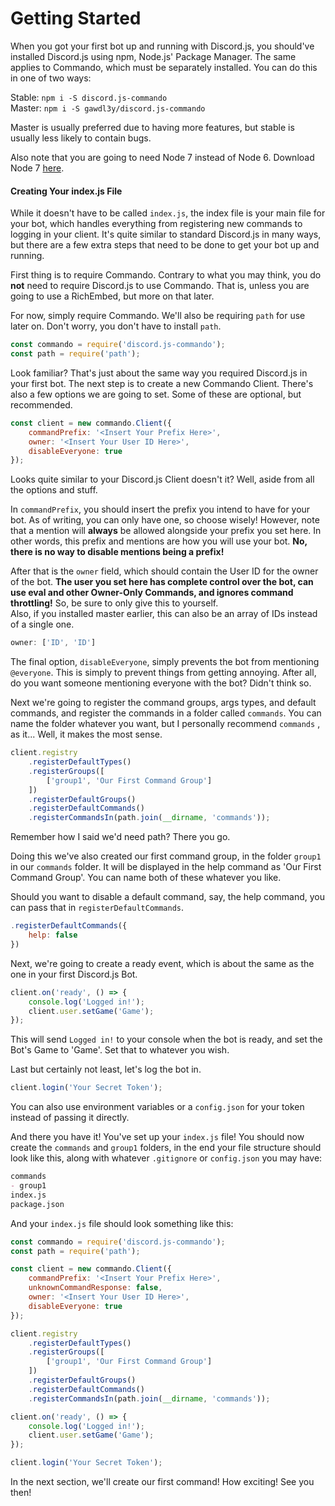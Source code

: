 # Getting Started

When you got your first bot up and running with Discord.js, you should've installed Discord.js using npm, Node.js' Package Manager. The same applies to Commando, which must be separately installed. You can do this in one of two ways:

Stable: `npm i -S discord.js-commando`  
Master: `npm i -S gawdl3y/discord.js-commando`

Master is usually preferred due to having more features, but stable is usually less likely to contain bugs.

Also note that you are going to need Node 7 instead of Node 6. Download Node 7 [here](https://nodejs.org/en/).

#### Creating Your index.js File

While it doesn't have to be called `index.js`, the index file is your main file for your bot, which handles everything from registering new commands to logging in your client. It's quite similar to standard Discord.js in many ways, but there are a few extra steps that need to be done to get your bot up and running.

First thing is to require Commando. Contrary to what you may think, you do **not** need to require Discord.js to use Commando. That is, unless you are going to use a RichEmbed, but more on that later.

For now, simply require Commando. We'll also be requiring `path` for use later on. Don't worry, you don't have to install `path`.

```js
const commando = require('discord.js-commando');
const path = require('path');
```

Look familiar? That's just about the same way you required Discord.js in your first bot. The next step is to create a new Commando Client. There's also a few options we are going to set. Some of these are optional, but recommended.

```js
const client = new commando.Client({
    commandPrefix: '<Insert Your Prefix Here>',
    owner: '<Insert Your User ID Here>',
    disableEveryone: true
});
```

Looks quite similar to your Discord.js Client doesn't it? Well, aside from all the options and stuff.

In `commandPrefix`, you should insert the prefix you intend to have for your bot. As of writing, you can only have one, so choose wisely! However, note that a mention will **always** be allowed alongside your prefix you set here. In other words, this prefix and mentions are how you will use your bot. **No, there is no way to disable mentions being a prefix!**

After that is the `owner` field, which should contain the User ID for the owner of the bot. **The user you set here has complete control over the bot, can use eval and other Owner-Only Commands, and ignores command throttling!** So, be sure to only give this to yourself.  
Also, if you installed master earlier, this can also be an array of IDs instead of a single one.

```js
owner: ['ID', 'ID']
```

The final option, `disableEveryone`, simply prevents the bot from mentioning `@everyone`. This is simply to prevent things from getting annoying. After all, do you want someone mentioning everyone with the bot? Didn't think so.

Next we're going to register the command groups, args types, and default commands, and register the commands in a folder called `commands`. You can name the folder whatever you want, but I personally recommend `commands` , as it... Well, it makes the most sense.

```js
client.registry
    .registerDefaultTypes()
    .registerGroups([
        ['group1', 'Our First Command Group']
    ])
    .registerDefaultGroups()
    .registerDefaultCommands()
    .registerCommandsIn(path.join(__dirname, 'commands'));
```

Remember how I said we'd need path? There you go.

Doing this we've also created our first command group, in the folder `group1` in our `commands` folder. It will be displayed in the help command as 'Our First Command Group'. You can name both of these whatever you like.

Should you want to disable a default command, say, the help command, you can pass that in `registerDefaultCommands`.

```js
.registerDefaultCommands({
    help: false
})
```

Next, we're going to create a ready event, which is about the same as the one in your first Discord.js Bot.

```js
client.on('ready', () => {
    console.log('Logged in!');
    client.user.setGame('Game');
});
```

This will send `Logged in!` to your console when the bot is ready, and set the Bot's Game to 'Game'. Set that to whatever you wish.

Last but certainly not least, let's log the bot in.

```js
client.login('Your Secret Token');
```

You can also use environment variables or a `config.json` for your token instead of passing it directly.

And there you have it! You've set up your `index.js` file! You should now create the `commands` and `group1` folders, in the end your file structure should look like this, along with whatever `.gitignore` or `config.json` you may have:

```markdown
commands
- group1
index.js
package.json
```

And your `index.js` file should look something like this:

```js
const commando = require('discord.js-commando');
const path = require('path');

const client = new commando.Client({
    commandPrefix: '<Insert Your Prefix Here>',
    unknownCommandResponse: false,
    owner: '<Insert Your User ID Here>',
    disableEveryone: true
});

client.registry
    .registerDefaultTypes()
    .registerGroups([
        ['group1', 'Our First Command Group']
    ])
    .registerDefaultGroups()
    .registerDefaultCommands()
    .registerCommandsIn(path.join(__dirname, 'commands'));

client.on('ready', () => {
    console.log('Logged in!');
    client.user.setGame('Game');
});

client.login('Your Secret Token');
```

In the next section, we'll create our first command! How exciting! See you then!


